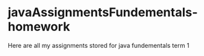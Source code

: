 # javaAssignmentsFundementals-homework
  Here are all my assignments stored for java fundementals term 1
 
